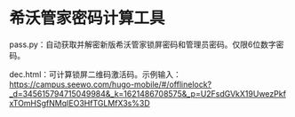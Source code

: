 # 希沃管家密码计算工具
pass.py：自动获取并解密新版希沃管家锁屏密码和管理员密码。仅限6位数字密码。 

dec.html：可计算锁屏二维码激活码。示例输入：https://campus.seewo.com/hugo-mobile/#/offlinelock?_d=345615794715049984&_k=1621486708575&_p=U2FsdGVkX19UwezPkfxTOmHSgfNMqIEO3HfTGLMfX3s%3D  
